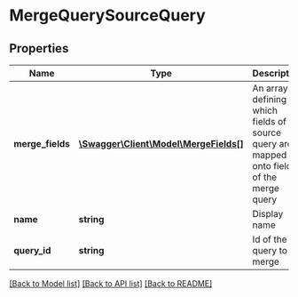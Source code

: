 # MergeQuerySourceQuery

## Properties
Name | Type | Description | Notes
------------ | ------------- | ------------- | -------------
**merge_fields** | [**\Swagger\Client\Model\MergeFields[]**](MergeFields.md) | An array defining which fields of the source query are mapped onto fields of the merge query | [optional] 
**name** | **string** | Display name | [optional] 
**query_id** | **string** | Id of the query to merge | [optional] 

[[Back to Model list]](../README.md#documentation-for-models) [[Back to API list]](../README.md#documentation-for-api-endpoints) [[Back to README]](../README.md)


